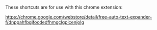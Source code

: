 These shortcuts are for use with this chrome extension:

https://chrome.google.com/webstore/detail/free-auto-text-expander-f/dnppahfbgjfocdedfhmgclgpicenjolg
